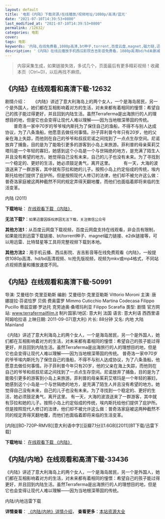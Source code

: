 ```yaml
---
layout: default
title: '电影《内陆》下载资源/在线播放/视频地址/1080p/高清/蓝光'
date: "2021-07-10T14:39:53+0800"
last_modified_at: "2021-07-10T14:39:53+0800"
permalink: /12632/
categories: 电影
cover:
tags: 电影
keywords: '内陆,在线免费看,1080p高清,bt种子,torrent,百度云盘,magnet,磁力链,迅雷下载资源'
description: '《内陆》在线云播放手机西瓜影院吉吉影音免费看，1080p高清bd/hd未删减完整版和tc抢先枪版，mkv/mp4格式，附带bt/torrent种子、magnet/磁力链、百度云盘、网盘资源迅雷下载链接'
---
```


>内容采集生成，如果链接失效，多试几个，页面最后有更多精彩视频！收藏本页（Ctrl+D)，以后再找不麻烦。


## 《内陆》在线观看和高清下载-12632

剧情介绍：　　《内陆》讲述了意大利海岛上的两个女人，一个是海岛居民，另一个是外国人，她们都在互相影响着对方的生活，对未来都有着相同的憧憬：希望自己的孩子能过得更好，并且回到内陆生活。虽然Terraferma是出海旅行的人的理想目的地，但是它也会变得让现代人难以理解——因为当地根深蒂固的传统。  　　普奇洛一家中70岁的爷爷埃内斯托为了保住自己的渔船，不得不与别人达成协议，为了八条渔船，他愿意去做任何事情。孙子菲利普今年只有20岁，他的父亲在海上失踪，而他则在自己的爷爷和叔叔尼诺之间找到了一点点生存空间。尼诺放弃了捕鱼，目的是为了能吸引更多的游客到小岛上来旅游。菲利普的母亲茱莉艾塔玛是一个年轻的寡妇，她感到这个小岛是一个与世隔绝的地方，是充满了陌生人并且没有希望的地方。她觉得自己没有未来，自己的儿子也没有未来。为了寻找到一个稳定的、更好的生活，她必须鼓足勇气，离开这里。  　　有一天，大海的波浪送来了一群游客，其中就有莎拉和她的儿子。按照小岛上约定俗成的传统，埃内斯托给他们提供了庇护所。但是按照现代人修订的法律，他们却不被允许这么做：普奇洛家庭被这两种截然不同的规定弄得天翻地覆，而他们也面临着即将来临的生活变革。


内陆 (2011)

**下载地址**： [在线观看下载 《内陆》](https://www.btbtdy.me/btdy/dy6710.html) 


**无法下载?**：`如果迅雷因版权原因无法下载，关注微信公众号 `

**其他方法1**：从百度云网盘下载视频，百度云网盘支持在线观看，非会员有限制，如果能找到迅雷下载链接、bt/torrent种子、magnet磁力链接、e2dk链接等，可以用迅雷、比特彗星等工具将完整视频下载到本地。

**其他方法2**：用手机云播、西瓜影院、吉吉影音等在线免费观看《内陆》，一般提供1080p高清、hd/bd高清视频、tc抢先版视频，视频为mkv或mp4格式，不同站点视频质量和播放速度不同。


## 《内陆》在线观看和高清下载-50991

导演: 艾曼纽尔·克里亚勒斯 编剧: 艾曼纽尔·克里亚勒斯 Vittorio Moroni 主演: 唐娜提拉·芬诺恰罗 贝佩·费奥雷罗 Mimmo Cuticchio Martina Codecasa Filippo Pucillo 蒂兹亚娜·罗达托 克劳迪奥·桑塔玛利亚 Filippo Scarafia 类型: 剧情 官方网站: www.terrafermailfilm.it 制片国家/地区: 意大利 法国 语言: 意大利语 西西里语 阿姆哈拉语 上映日期: 2011-09-07(意大利) 片长: 88分钟 又名: 内地 大陆 Mainland

《内陆》讲述了意大利海岛上的两个女人，一个是海岛居民，另一个是外国人，她们都在互相影响着对方的生活，对未来都有着相同的憧憬：希望自己的孩子能过得更好，并且回到内陆生活。虽然Terraferma是出海旅行的人的理想目的地，但是它也会变得让现代人难以理解——因为当地根深蒂固的传统。 普奇洛一家中70岁的爷爷埃内斯托为了保住自己的渔船，不得不与别人达成协议，为了八条渔船，他愿意去做任何事情。孙子菲利普今年只有20岁，他的父亲在海上失踪，而他则在自己的爷爷和叔叔尼诺之间找到了一点点生存空间。尼诺放弃了捕鱼，目的是为了能吸引更多的游客到小岛上来旅游。菲利普的母亲茱莉艾塔玛是一个年轻的寡妇，她感到这个小岛是一个与世隔绝的地方，是充满了陌生人并且没有希望的地方。她觉得自己没有未来，自己的儿子也没有未来。为了寻找到一个稳定的、更好的生活，她必须鼓足勇气，离开这里。 有一天，大海的波浪送来了一群游客，其中就有莎拉和她的儿子。按照小岛上约定俗成的传统，埃内斯托给他们提供了庇护所。但是按照现代人修订的法律，他们却不被允许这么做：普奇洛家庭被这两种截然不同的规定弄得天翻地覆，而他们也面临着即将来临的生活变革。


[内陆][BD-720P-RMVB][意大利语中字][豆瓣7.1分][1.6GB][2011][BT下载/迅雷下载]

**下载地址**： [在线观看下载 《内陆》](https://www.btdx8.com/torrent/terraferma_2011.html) 


## 《内陆/内地》在线观看和高清下载-33436

《内陆》讲述了意大利海岛上的两个女人，一个是海岛居民，另一个是外国人，她们都在互相影响着对方的生活，对未来都有着相同的憧憬：希望自己的孩子能过得更好，并且回到内陆生活。虽然Terraferma是出海旅行的人的理想目的地，但是它也会变得让现代人难以理解&mdash;—因为当地根深蒂固的传统。


内陆/内地迅雷下载

**详情查看**： [《内陆/内地》详情介绍](/movie/33436/)， **查看更多**：[本站资源大全](/movie/t/all/)

